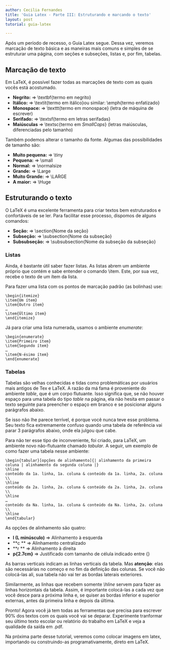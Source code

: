 ```yaml
---
author: Cecilia Fernandes
title: 'Guia Latex - Parte III: Estruturando e marcando o texto'
layout: post
tutorial: guia-latex

---
```

Após um período de recesso, o Guia Latex segue. Dessa vez, veremos marcação de texto básica e as maneiras mais comuns e simples de se estruturar uma página, com seções e subseções, listas e, por fim, tabelas.

## Marcação de texto

Em LaTeX, é possível fazer todas as marcações de texto com as quais vocês está acostumado.

* **Negrito:**   => \textbf{termo em negrito}                                                     
* **Itálico:**   => \textit{termo em itálico}ou similar: \emph{termo enfatizado}                  
* **Monospace:** => \texttt{termo em monospace} (letra de máquina de escrever)                    
* **Serifado:**  => \textsf{termo em letras serifadas}                                            
* **Maiúsculas** => \textsc{termo em *SmallCaps*} (letras maiúsculas, diferenciadas pelo tamanho) 

Também podemos alterar o tamanho da fonte. Algumas das possibilidades de tamanho são:

* **Muito pequena:** => \tiny       
* **Pequena:**       => \small      
* **Normal:**        => \normalsize 
* **Grande:**        => \Large      
* **Muito Grande:**  => \LARGE      
* **A maior:**       => \Huge       

## Estruturando o texto

O LaTeX é uma excelente ferramenta para criar textos bem estruturados e confortáveis de se ler. Para facilitar esse processo, dispomos de alguns comandos:

* **Seção:**       => \section{Nome da seção}                      
* **Subseção:**    => \subsection{Nome da subseção}                
* **Subsubseção:** => \subsubsection{Nome da subseção da subseção} 

### Listas

Ainda, é bastante útil saber fazer listas. As listas abrem um ambiente próprio que contém e sabe entender o comando \item. Este, por sua vez, recebe o texto de um ítem da lista.

Para fazer uma lista com os pontos de marcação padrão (as bolinhas) use:

	\begin{itemize}  
	\item{Um ítem}  
	\item{Outro ítem}  
	…  
	\item{Último ítem}  
	\end{itemize}

Já para criar uma lista numerada, usamos o ambiente *enumerate*:

	\begin{enumerate}  
	\item{Primeiro ítem}  
	\item{Segundo ítem}  
	…  
	\item{N-ésimo ítem}  
	\end{enumerate}

### Tabelas

Tabelas são velhas conhecidas e tidas como problemáticas por usuários mais antigos de Tex e LaTeX. A razão da má fama é proveniente do ambiente *table*, que é um corpo flutuante. Isso significa que, se não houver espaço para uma tabela do tipo *table* na página, ela não hesita em passar o texto seguinte para preencher o espaço em branco e se posicionar alguns parágrafos abaixo.

Se isso não lhe parece terrível, é porque você nunca teve esse problema. Seu texto fica extremamente confuso quando uma tabela de referência vai parar 3 parágrafos abaixo, onde ela julgou que cabe.

Para não ter esse tipo de inconveniente, foi criado, para LaTeX, um ambiente novo não-flutuante chamado *tabular*. A seguir, um exemplo de como fazer uma tabela nesse ambiente:

	\begin{tabular}[opções de alinhamento]{| alinhamento da primeira coluna | alinhamento da segunda coluna |}  
	\hline  
	conteúdo da 1a. linha, 1a. coluna & conteúdo da 1a. linha, 2a. coluna \\  
	\hline  
	conteúdo da 2a. linha, 2a. coluna & conteúdo da 2a. linha, 2a. coluna \\  
	\hline  
	…  
	conteúdo da Na. linha, 1a. coluna & conteúdo da Na. linha, 2a. coluna \\  
	\hline  
	\end{tabular}

As opções de alinhamento são quatro:

* **l (L minúsculo)** => Alinhamento à esquerda                              
* **c **              => Alinhamento centralizado                            
* **r **              => Alinhamento à direita                               
* **p{2.7cm}**        => Justificado com tamanho de célula indicado entre {} 

As barras verticais indicam as linhas verticais da tabela. Mas **atenção**: elas são necessárias no começo e no fim da definição das colunas. Se você não colocá-las ali, sua tabela não vai ter as bordas laterais exteriores.

Similarmente, as linhas que recebem somente *\hline* servem para fazer as linhas horizontais da tabela. Assim, é importante colocá-las a cada vez que você desce para a próxima linha e, se quiser as bordas inferior e superior externas, antes da primeira linha e depois da última.

Pronto! Agora você já tem todas as ferramentas que precisa para escrever 90% dos textos com os quais você vai se deparar. Experimente tranformar seu último texto escolar ou relatório do trabalho em LaTeX e veja a qualidade da saída em .pdf.

Na próxima parte desse tutorial, veremos como colocar imagens em latex, importando ou construindo-as programativamente, direto em LaTeX. 


